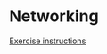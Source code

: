 # Networking

[Exercise instructions](https://btholt.github.io/complete-intro-to-containers/networking)
